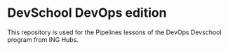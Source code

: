 # DevSchool DevOps edition

This repository is used for the Pipelines lessons of the DevOps Devschool program from ING Hubs.
